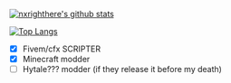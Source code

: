[![nxrighthere's github stats](https://github-readme-stats-iota-gules.vercel.app/api?username=Dreaming-Codes&theme=default&show_icons=true&count_private=true&include_all_commits=true&custom_title=Dreaming-Codes%20statistics)](https://github.com/Dreaming-Codes)

[![Top Langs](https://github-readme-stats-iota-gules.vercel.app/api/top-langs/?username=Dreaming-Codes&layout=compact&count_private=true&theme=default&hide=cmake,makefile)](https://github.com/Dreaming-Codes)

- [x] Fivem/cfx SCRIPTER
- [x] Minecraft modder
- [ ] Hytale??? modder (if they release it before my death)
